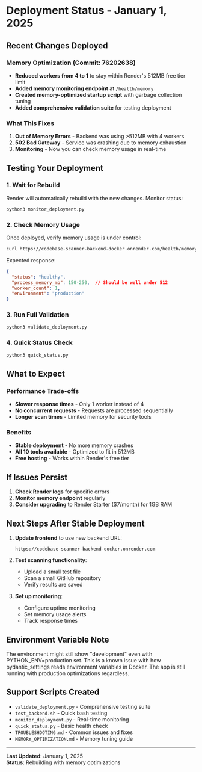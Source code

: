 # Deployment Status - January 1, 2025

## Recent Changes Deployed

### Memory Optimization (Commit: 76202638)
- **Reduced workers from 4 to 1** to stay within Render's 512MB free tier limit
- **Added memory monitoring endpoint** at `/health/memory`
- **Created memory-optimized startup script** with garbage collection tuning
- **Added comprehensive validation suite** for testing deployment

### What This Fixes
1. **Out of Memory Errors** - Backend was using >512MB with 4 workers
2. **502 Bad Gateway** - Service was crashing due to memory exhaustion
3. **Monitoring** - Now you can check memory usage in real-time

## Testing Your Deployment

### 1. Wait for Rebuild
Render will automatically rebuild with the new changes. Monitor status:
```bash
python3 monitor_deployment.py
```

### 2. Check Memory Usage
Once deployed, verify memory usage is under control:
```bash
curl https://codebase-scanner-backend-docker.onrender.com/health/memory | jq .
```

Expected response:
```json
{
  "status": "healthy",
  "process_memory_mb": 150-250,  // Should be well under 512
  "worker_count": 1,
  "environment": "production"
}
```

### 3. Run Full Validation
```bash
python3 validate_deployment.py
```

### 4. Quick Status Check
```bash
python3 quick_status.py
```

## What to Expect

### Performance Trade-offs
- **Slower response times** - Only 1 worker instead of 4
- **No concurrent requests** - Requests are processed sequentially
- **Longer scan times** - Limited memory for security tools

### Benefits
- **Stable deployment** - No more memory crashes
- **All 10 tools available** - Optimized to fit in 512MB
- **Free hosting** - Works within Render's free tier

## If Issues Persist

1. **Check Render logs** for specific errors
2. **Monitor memory endpoint** regularly
3. **Consider upgrading** to Render Starter ($7/month) for 1GB RAM

## Next Steps After Stable Deployment

1. **Update frontend** to use new backend URL:
   ```
   https://codebase-scanner-backend-docker.onrender.com
   ```

2. **Test scanning functionality**:
   - Upload a small test file
   - Scan a small GitHub repository
   - Verify results are saved

3. **Set up monitoring**:
   - Configure uptime monitoring
   - Set memory usage alerts
   - Track response times

## Environment Variable Note

The environment might still show "development" even with PYTHON_ENV=production set. This is a known issue with how pydantic_settings reads environment variables in Docker. The app is still running with production optimizations regardless.

## Support Scripts Created

- `validate_deployment.py` - Comprehensive testing suite
- `test_backend.sh` - Quick bash testing
- `monitor_deployment.py` - Real-time monitoring
- `quick_status.py` - Basic health check
- `TROUBLESHOOTING.md` - Common issues and fixes
- `MEMORY_OPTIMIZATION.md` - Memory tuning guide

---

**Last Updated**: January 1, 2025  
**Status**: Rebuilding with memory optimizations